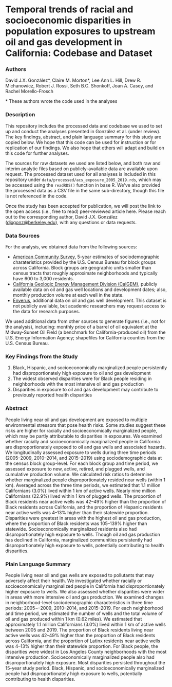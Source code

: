 # Temporal trends of racial and socioeconomic disparities in population exposures to upstream oil and gas development in California: Codebase and Dataset

### Authors

David J.X. González*, Claire M. Morton*, Lee Ann L. Hill, Drew R. Michanowicz, Robert J. Rossi, Seth B.C. Shonkoff, Joan A. Casey, and Rachel Morello-Frosch

\* These authors wrote the code used in the analyses

### Description

This repository includes the processed data and codebase we used to set up and conduct the analyses presented in González et al. (under review). The key findings, abstract, and plain language summary for this study are copied below. We hope that this code can be used for instruction or for replication of our findings. We also hope that others will adapt and build on this code for further analyses. 

The sources for raw datasets we used are listed below, and both raw and interim analytic files based on publicly-available data are available upon request. The processed dataset used for all analyses is included in this repository under `data/processed/acs_exposure_2005_2019.rds`, which may be accessed using the `readRDS()` function in base R. We've also provided the processed data as a CSV file in the same sub-directory, though this file is not referenced in the code.

Once the study has been accepted for publication, we will post the link to the open access (i.e., free to read) peer-reviewed article here. Please reach out to the corresponding author, David J.X. González (djxgonz@berkeley.edu), with any questions or data requests.

### Data Sources

For the analysis, we obtained data from the following sources:

- [American Community Survey](https://www.census.gov/programs-surveys/acs), 5-year estimates of sociodemographic charateristics provided by the U.S. Census Bureau for block groups across California. Block groups are geographic units smaller than census tracts that roughly approximate neighborhoods and typically have 600 to 3,000 residents.
- [California Geologic Energy Management Division (CalGEM)](https://www.conservation.ca.gov/calgem/Online_Data), publicly available data on oil and gas well locations and development dates; also, monthly production volume at each well in the state.
- [Enverus](https://www.enverus.com/), additional data on oil and gas well development. This dataset is not publicly available, but academic researchers may request access to the data for research purposes.

We used additional data from other sources to generate figures (i.e., not for the analysis), including: monthly price of a barrel of oil equivalent at the Midway-Sunset Oil Field (a benchmark for California-produced oil) from the U.S. Energy Information Agency; shapefiles for California counties from the U.S. Census Bureau.

### Key Findings from the Study

1.	Black, Hispanic, and socioeconomically marginalized people persistently had disproportionately high exposure to oil and gas development
2.	The widest observed disparities were for Black people residing in neighborhoods with the most intensive oil and gas production
3.	Disparities in exposure to oil and gas development may contribute to previously reported health disparities


### Abstract 

People living near oil and gas development are exposed to multiple environmental stressors that pose health risks. Some studies suggest these risks are higher for racially and socioeconomically marginalized people, which may be partly attributable to disparities in exposures. We examined whether racially and socioeconomically marginalized people in California are disproportionately exposed to oil and gas wells and associated hazards. We longitudinally assessed exposure to wells during three time periods (2005–2009, 2010–2014, and 2015–2019) using sociodemographic data at the census block group-level. For each block group and time period, we assessed exposure to new, active, retired, and plugged wells, and cumulative production volume. We calculated risk ratios to determine whether marginalized people disproportionately resided near wells (within 1 km). Averaged across the three time periods, we estimated that 1.1 million Californians (3.0%) lived within 1 km of active wells. Nearly nine million Californians (22.9%) lived within 1 km of plugged wells. The proportion of Black residents near active wells was 42–49% higher than the proportion of Black residents across California, and the proportion of Hispanic residents near active wells was 4–13% higher than their statewide proportion. Disparities were greatest in areas with the highest oil and gas production, where the proportion of Black residents was 105–139% higher than statewide. Socioeconomically marginalized residents also had disproportionately high exposure to wells. Though oil and gas production has declined in California, marginalized communities persistently had disproportionately high exposure to wells, potentially contributing to health disparities.

### Plain Language Summary

People living near oil and gas wells are exposed to pollutants that may adversely affect their health. We investigated whether racially or socioeconomically marginalized people in California had disproportionately higher exposure to wells. We also assessed whether disparities were wider in areas with more intensive oil and gas production. We examined changes in neighborhood-level sociodemographic characteristics in three time periods: 2005¬–2009, 2010–2014, and 2015–2019. For each neighborhood and time period, we estimated the number of wells and the total volume of oil and gas produced within 1 km (0.62 miles). We estimated that approximately 1.1 million Californians (3.0%) lived within 1 km of active wells between 2005 and 2019. The proportion of Black residents living near active wells was 42–49% higher than the proportion of Black residents across California, and the proportion of Latinx residents near active wells was 4–13% higher than their statewide proportion. For Black people, the disparities were widest in Los Angeles County neighborhoods with the most intensive production. Socioeconomically marginalized people also had disproportionately high exposure. Most disparities persisted throughout the 15-year study period. Black, Hispanic, and socioeconomically marginalized people had disproportionately high exposure to wells, potentially contributing to health disparities.
